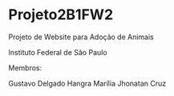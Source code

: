 # Projeto2B1FW2
Projeto de Website para Adoção de Animais

Instituto Federal de São Paulo

Membros:

Gustavo Delgado
Hangra Marília
Jhonatan Cruz
